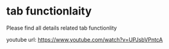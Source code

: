 # tab functionlaity

Please find all details related tab functionlity

youtube url: https://www.youtube.com/watch?v=UPJsbVPntcA
